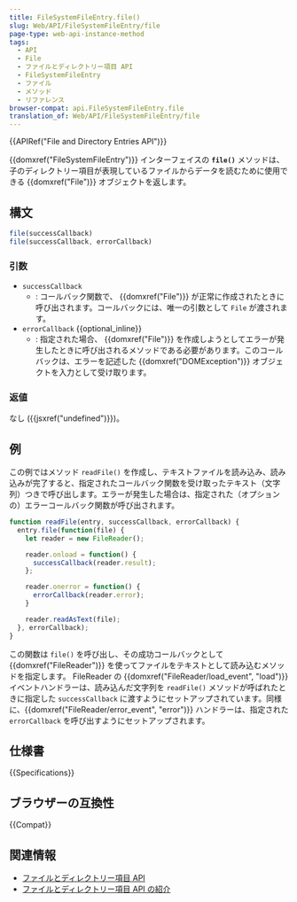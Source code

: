 ```yaml
---
title: FileSystemFileEntry.file()
slug: Web/API/FileSystemFileEntry/file
page-type: web-api-instance-method
tags:
  - API
  - File
  - ファイルとディレクトリー項目 API
  - FileSystemFileEntry
  - ファイル
  - メソッド
  - リファレンス
browser-compat: api.FileSystemFileEntry.file
translation_of: Web/API/FileSystemFileEntry/file
---
```

{{APIRef("File and Directory Entries API")}}

{{domxref("FileSystemFileEntry")}} インターフェイスの **`file()`** メソッドは、子のディレクトリー項目が表現しているファイルからデータを読むために使用できる {{domxref("File")}} オブジェクトを返します。

## 構文

```js
file(successCallback)
file(successCallback, errorCallback)
```

### 引数

- `successCallback`
  - : コールバック関数で、 {{domxref("File")}} が正常に作成されたときに呼び出されます。コールバックには、唯一の引数として `File` が渡されます。
- `errorCallback` {{optional_inline}}
  - : 指定された場合、 {{domxref("File")}} を作成しようとしてエラーが発生したときに呼び出されるメソッドである必要があります。このコールバックは、エラーを記述した {{domxref("DOMException")}} オブジェクトを入力として受け取ります。

### 返値

なし ({{jsxref("undefined")}})。

## 例

この例ではメソッド `readFile()` を作成し、テキストファイルを読み込み、読み込みが完了すると、指定されたコールバック関数を受け取ったテキスト（文字列）つきで呼び出します。エラーが発生した場合は、指定された（オプションの）エラーコールバック関数が呼び出されます。

```js
function readFile(entry, successCallback, errorCallback) {
  entry.file(function(file) {
    let reader = new FileReader();

    reader.onload = function() {
      successCallback(reader.result);
    };

    reader.onerror = function() {
      errorCallback(reader.error);
    }

    reader.readAsText(file);
  }, errorCallback);
}
```

この関数は `file()` を呼び出し、その成功コールバックとして {{domxref("FileReader")}} を使ってファイルをテキストとして読み込むメソッドを指定します。 FileReader の {{domxref("FileReader/load_event", "load")}} イベントハンドラーは、読み込んだ文字列を `readFile()` メソッドが呼ばれたときに指定した `successCallback` に渡すようにセットアップされています。同様に、{{domxref("FileReader/error_event", "error")}} ハンドラーは、指定された `errorCallback` を呼び出すようにセットアップされます。

## 仕様書

{{Specifications}}

## ブラウザーの互換性

{{Compat}}

## 関連情報

- [ファイルとディレクトリー項目 API](/ja/docs/Web/API/File_and_Directory_Entries_API)
- [ファイルとディレクトリー項目 API の紹介](/ja/docs/Web/API/File_and_Directory_Entries_API/Introduction)
